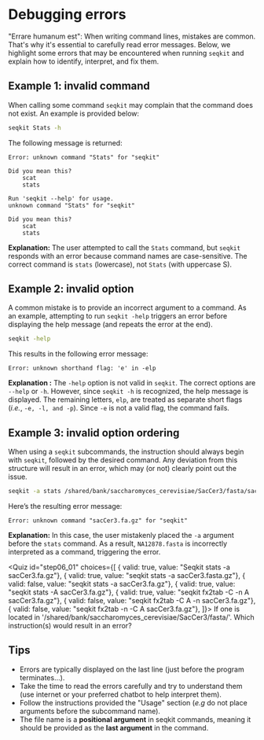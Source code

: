 <script> import Quiz from "components/Quiz.svelte"; import Execute from "components/Execute.svelte"; </script> 

# Debugging errors

"Errare humanum est": When writing command lines, mistakes are common. That's why it's essential to carefully read error messages.
Below, we highlight some errors that may be encountered when running `seqkit` and explain how to identify, interpret, and fix them.

## Example 1: invalid command

When calling some command `seqkit` may complain that the command does not exist. An example is provided below:

```bash
seqkit Stats -h
```

The following message is returned:

```
Error: unknown command "Stats" for "seqkit"

Did you mean this?
	scat
	stats

Run 'seqkit --help' for usage.
unknown command "Stats" for "seqkit"

Did you mean this?
	scat
	stats
```

**Explanation:**  The user attempted to call the `Stats` command, but `seqkit` responds with an error because command names are case-sensitive. The correct command is `stats` (lowercase), not `Stats` (with uppercase S).

## Example 2: invalid option

A common mistake is to provide an incorrect argument to a command. As an example, attempting to run `seqkit -help` triggers an error before displaying the help message (and repeats the error at the end).

```bash
seqkit -help
```

This results in the following error message:

```
Error: unknown shorthand flag: 'e' in -elp
```

**Explanation :** The `-help` option is not valid in `seqkit`. The correct options are `--help` or `-h`. However, since `seqkit -h` is recognized, the help message is displayed. The remaining letters, `elp`, are treated as separate short flags (*i.e.*, `-e, -l, and -p`). Since `-e` is not a valid flag, the command fails.

## Example 3: invalid option ordering

When using a `seqkit` subcommands, the instruction should always begin with `seqkit`, followed by the desired command. Any deviation from this structure will result in an error, which may (or not) clearly point out the issue.

```bash
seqkit -a stats /shared/bank/saccharomyces_cerevisiae/SacCer3/fasta/sacCer3.fa.gz
```

Here’s the resulting error message:

```
Error: unknown command "sacCer3.fa.gz" for "seqkit"
```

**Explanation:**  In this case, the user mistakenly placed the `-a` argument before the `stats` command. As a result, `NA12878.fasta` is incorrectly interpreted as a command, triggering the error.

<Quiz id="step06_01" choices={[
         { valid: true, value: "Seqkit stats -a sacCer3.fa.gz"},
         { valid: true, value: "seqkit stats -a sacCer3.fasta.gz"},
         { valid: false, value: "seqkit stats -a sacCer3.fa.gz"},
         { valid: true, value: "seqkit stats -A sacCer3.fa.gz"},
         { valid: true, value: "seqkit fx2tab -C -n A sacCer3.fa.gz"},
         { valid: false, value: "seqkit fx2tab -C A -n sacCer3.fa.gz"},
         { valid: false, value: "seqkit fx2tab -n -C A sacCer3.fa.gz"},
]}>
        <span slot="prompt">
	If one is located in '/shared/bank/saccharomyces_cerevisiae/SacCer3/fasta/'. Which instruction(s) would result in an error?
        </span>
</Quiz>

## Tips

- Errors are typically displayed on the last line (just before the program terminates…).
- Take the time to read the errors carefully and try to understand them (use internet or your preferred chatbot to help interpret them).
- Follow the instructions provided the "Usage" section (*e.g* do not place arguments before the subcommand name).
- The file name is a **positional argument** in seqkit commands, meaning it should be provided as the **last argument** in the command.


